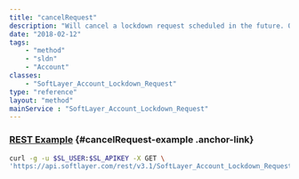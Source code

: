 ```yaml
---
title: "cancelRequest"
description: "Will cancel a lockdown request scheduled in the future. Once canceled, the lockdown request cannot be reconciled and new requests must be made for subsequent actions on the account. "
date: "2018-02-12"
tags:
    - "method"
    - "sldn"
    - "Account"
classes:
    - "SoftLayer_Account_Lockdown_Request"
type: "reference"
layout: "method"
mainService : "SoftLayer_Account_Lockdown_Request"
---
```


### [REST Example](#cancelRequest-example) <a href="/article/rest/"><i class="fas fa-question"></i></a> {#cancelRequest-example .anchor-link} 
```bash
curl -g -u $SL_USER:$SL_APIKEY -X GET \
'https://api.softlayer.com/rest/v3.1/SoftLayer_Account_Lockdown_Request/{SoftLayer_Account_Lockdown_RequestID}/cancelRequest'
```
